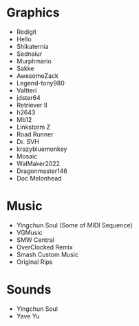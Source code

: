 # Graphics

- Redigit
- Hello
- Shikaternia
- Sednaiur
- Murphmario
- Sakke
- AwesomeZack
- Legend-tony980
- Valtteri
- jdster64
- Retriever II
- h2643
- Mb12
- Linkstorm Z
- Road Runner
- Dr. SVH
- krazybluemonkey
- Mosaic
- WalMaker2022
- Dragonmaster146
- Doc Melonhead

# Music

- Yingchun Soul (Some of MIDI Sequence)
- VGMusic
- SMW Central
- OverClocked Remix
- Smash Custom Music
- Original Rips

# Sounds

- Yingchun Soul
- Yave Yu